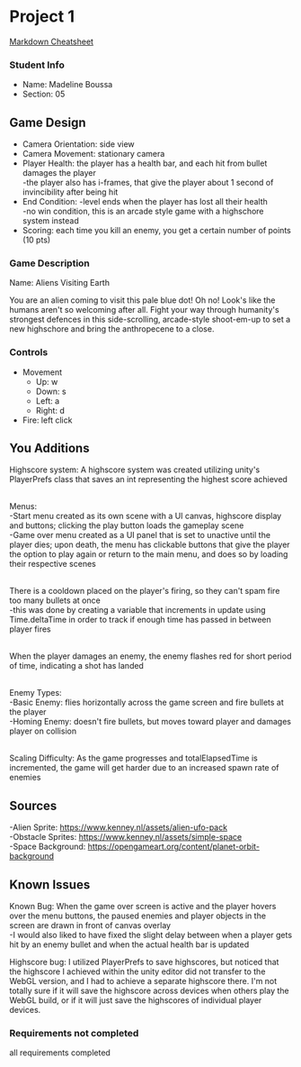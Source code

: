 # Project 1

[Markdown Cheatsheet](https://github.com/adam-p/markdown-here/wiki/Markdown-Here-Cheatsheet)

### Student Info

-   Name: Madeline Boussa
-   Section: 05

## Game Design

-   Camera Orientation: side view
-   Camera Movement: stationary camera
-   Player Health: the player has a health bar, and each hit from bullet damages the player
                    <br>-the player also has i-frames, that give the player about 1 second of invincibility after being hit
-   End Condition: -level ends when the player has lost all their health
                   <br>-no win condition, this is an arcade style game with a highschore system instead
-   Scoring: each time you kill an enemy, you get a certain number of points (10 pts)

### Game Description

Name: Aliens Visiting Earth

You are an alien coming to visit this pale blue dot! Oh no! Look's like the humans aren't so welcoming after all. Fight your way through humanity's strongest defences
in this side-scrolling, arcade-style shoot-em-up to set a new highschore and bring the anthropecene to a close.


### Controls

-   Movement
    -   Up: w
    -   Down: s
    -   Left: a
    -   Right: d
-   Fire: left click

## You Additions

Highscore system: A highscore system was created utilizing unity's PlayerPrefs class that saves an int representing the highest score achieved

<br>Menus:
<br>-Start menu created as its own scene with a UI canvas, highscore display and buttons; clicking the play button loads the gameplay scene
<br>-Game over menu created as a UI panel that is set to unactive until the player dies; upon death, the menu has clickable buttons that give the player the option to play again or return to the main menu, and does so by loading their respective scenes

<br>There is a cooldown placed on the player's firing, so they can't spam fire too many bullets at once
<br>-this was done by creating a variable that increments in update using Time.deltaTime in order to track if enough time has passed in between player fires

<br>When the player damages an enemy, the enemy flashes red for short period of time, indicating a shot has landed

<br>Enemy Types:
<br>-Basic Enemy: flies horizontally across the game screen and fire bullets at the player
<br>-Homing Enemy: doesn't fire bullets, but moves toward player and damages player on collision

<br>Scaling Difficulty: As the game progresses and totalElapsedTime is incremented, the game will get harder due to an increased spawn rate of enemies

## Sources

-Alien Sprite: https://www.kenney.nl/assets/alien-ufo-pack
<br>-Obstacle Sprites: https://www.kenney.nl/assets/simple-space
<br>-Space Background: https://opengameart.org/content/planet-orbit-background

## Known Issues

Known Bug: When the game over screen is active and the player hovers over the menu buttons, the paused enemies and player objects in the screen are drawn in front of canvas overlay
<br>-I would also liked to have fixed the slight delay between when a player gets hit by an enemy bullet and when the actual health bar is updated

Highscore bug: I utilized PlayerPrefs to save highscores, but noticed that the highscore I achieved within the unity editor did not transfer to the WebGL version, and I had to achieve a separate highscore there. I'm not totally sure if it will save the highscore across devices when others play the WebGL build, or if it will just save the highscores of individual player devices.

### Requirements not completed

all requirements completed

